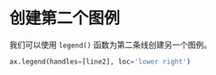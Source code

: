 # 创建第二个图例

我们可以使用 `legend()` 函数为第二条线创建另一个图例。

```python
ax.legend(handles=[line2], loc='lower right')
```
